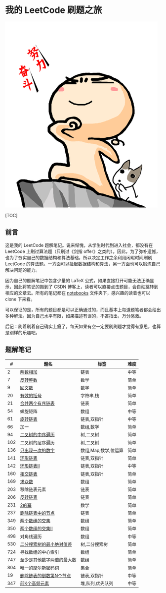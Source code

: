 # 我的 LeetCode 刷题之旅
![努力奋斗](./figs/努力奋斗.png)

[TOC]

## 前言

这是我的 LeetCode 题解笔记。说来惭愧，从学生时代到进入社会，都没有在 LeetCode 上刷过算法题（只刷过《剑指 offer》之类的）。因此，为了弥补遗憾，也为了夯实自己的数据结构和算法基础，所以决定工作之余利用闲暇时间刷刷 LeetCode 的算法题。一方面可以捡起数据结构和算法，另一方面也可以锻炼自己解决问题的能力。

因为自己的题解笔记中包含少量的 LaTeX 公式，如果直接打开可能无法正确显示，因此将笔记的搬到了 CSDN 博客上，读者可以直接点击题目，会自动跳转到相应的文章去。所有的笔记都在 [notebooks](https://github.com/Genpeng/play-with-leetcode/tree/master/notebooks) 文件夹下，感兴趣的读着也可以 clone 下来看。

可以保证的是，所有的题目都是可以正确通过的，而且基本上每道题笔者都会给出多种解法。因为自己水平有限，如果描述有误的，不吝指出，万分感激。

后记：刷着刷着自己确实上瘾了，每天如果有空一定要刷刷题才觉得有意思，也算是别样的乐趣吧。

## 题解笔记

| #    | 题名                                                         | 标签                 | 难度 |
| ---- | ------------------------------------------------------------ | -------------------- | ---- |
| 2    | [两数相加](https://blog.csdn.net/x273591655/article/details/83013740) | 链表                 | 中等 |
| 7    | [反转整数](https://blog.csdn.net/x273591655/article/details/83178569) | 数学                 | 简单 |
| 9    | [回文数](https://blog.csdn.net/x273591655/article/details/83578572) | 数学                 | 简单 |
| 20   | [有效的括号](https://blog.csdn.net/x273591655/article/details/83500912) | 字符串,栈            | 简单 |
| 21   | [合并两个有序链表](https://blog.csdn.net/x273591655/article/details/83380899) | 链表                 | 简单 |
| 54   | 螺旋矩阵                                                     | 数组                 | 中等 |
| 61   | [旋转链表](https://blog.csdn.net/x273591655/article/details/83784151) | 链表,双指针          | 中等 |
| 66   | 加一                                                         | 数组,数学            | 简单 |
| 94   | [二叉树的中序遍历](https://blog.csdn.net/x273591655/article/details/83027962) | 树,二叉树            | 简单 |
| 102  | 二叉树的层序遍历                                             | 树,二叉树            | 简单 |
| 136  | [只出现一次的数字](https://blog.csdn.net/x273591655/article/details/83268930) | 数组,Map,数学,位运算 | 简单 |
| 141  | [环形链表](https://blog.csdn.net/x273591655/article/details/83343679) | 链表,双指针          | 简单 |
| 142  | [环形链表Ⅱ](https://blog.csdn.net/x273591655/article/details/83759373) | 链表,双指针          | 中等 |
| 160  | [相交链表](https://blog.csdn.net/x273591655/article/details/83759373) | 链表,双指针          | 简单 |
| 169  | [求众数](https://blog.csdn.net/x273591655/article/details/83574810) | 数组                 | 简单 |
| 203  | 移除链表元素                                                 | 链表                 | 简单 |
| 206  | [反转链表](https://blog.csdn.net/x273591655/article/details/83306135) | 链表                 | 简单 |
| 231  | [2的幂](https://blog.csdn.net/x273591655/article/details/83715198) | 数学                 | 简单 |
| 237  | [删除链表中的节点](https://blog.csdn.net/x273591655/article/details/83374572) | 链表                 | 简单 |
| 349  | [两个数组的交集](https://blog.csdn.net/x273591655/article/details/83058256) | 数组                 | 简单 |
| 350  | [两个数组的交集Ⅱ](https://blog.csdn.net/x273591655/article/details/83060347) | 数组                 | 简单 |
| 498  | 对角线遍历                                                   | 数组                 | 中等 |
| 530  | [二分搜索树的最小绝对值差](https://blog.csdn.net/x273591655/article/details/82999627) | 树,二分搜索树        | 简单 |
| 724  | 寻找数组的中心索引                                           | 数组                 | 简单 |
| 747  | 至少是其他数字两倍的最大数                                   | 数组                 | 简单 |
| 804  | 唯一的摩尔斯密码词                                           | 集合                 | 简单 |
| 19   | [删除链表的倒数第N个节点](https://blog.csdn.net/x273591655/article/details/83825297) | 链表,双指针          | 中等 |
| 347  | [前K个高频元素](https://blog.csdn.net/x273591655/article/details/84001236) | 堆,队列,优先队列     | 中等 |

